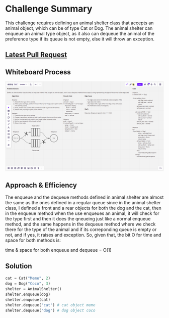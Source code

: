# Challenge Summary

This challenge requires defining an animal shelter class that accepts an animal object, which can be of type Cat or Dog. The animal shelter can enqueue an animal type object, as it also can dequeue the animal of the preference type if its queue is not empty, else it will throw an exception.

## [Latest Pull Request]()

## Whiteboard Process

![](./as.png)

## Approach & Efficiency

The enqueue and the dequeue methods defined in animal shelter are almost the same as the ones defined in a regular queue since in the animal shelter class, I defined a front and a rear objects for both the dog and the cat, then in the enqueue method when the use enqueues an animal, it will check for the type first and then it does the qneueing just like a normal enqueue method, and the same happens in the dequeue method where we check there for the type of the animal and if its correponding queue is empty or not, and if yes, it raises and exception. So, given that, the bit O for time and space for both methods is:

time & space for both enqueue and dequeue = O(1)

## Solution

```python
cat = Cat("Meme", 2)
dog = Dog("Coco", 3)
shelter = AnimalShelter()
shelter.enqueue(dog)
shelter.enqueue(cat)
shelter.dequeue('cat') # cat object meme
shelter.dequeue('dog') # dog object coco
```
